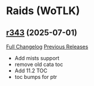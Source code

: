 # <DBM Mod> Raids (WoTLK)

## [r343](https://github.com/DeadlyBossMods/DBM-WotLK/tree/r343) (2025-07-01)
[Full Changelog](https://github.com/DeadlyBossMods/DBM-WotLK/compare/r342...r343) [Previous Releases](https://github.com/DeadlyBossMods/DBM-WotLK/releases)

- Add mists support  
- remove old cata toc  
- Add 11.2 TOC  
- toc bumps for ptr  
